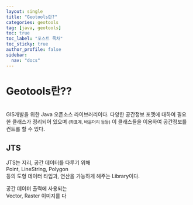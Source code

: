 ```yaml
---
layout: single
title: "Geotools란?"
categories: geotools
tag: [java, geotools]
toc: true
toc_label: "포스트 목차"
toc_sticky: true
author_profile: false
sidebar:
  nav: "docs"
---
```

# Geotools란??
<br>
GIS개발을 위한 Java 오픈소스 라이브러리이다.  
다양한 공간정보 포멧에 대하여 필요한 클래스가 정리되어 있으며  
<small>(좌표계, 바운더리 등등)</small>  
이 클래스들을 이용하여 공간정보를 컨트롤 할 수 있다.
<br>

## JTS
JTS는 지리, 공간 데이터를 다루기 위해  
<span>Point, LineString, Polygon</span>  
등의 도형 데이터 타입과, 연산을 가능하게 해주는 Library이다.  


공간 데이터 출력에 사용되는  
<span>Vector, Raster</span> 
이미지를 다

